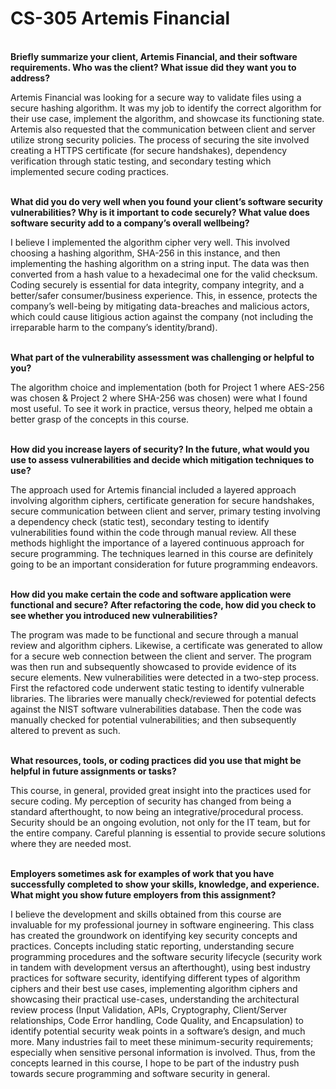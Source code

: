 # CS-305 Artemis Financial
<br><b>Briefly summarize your client, Artemis Financial, and their software requirements. Who was the client? What issue did they want you to address?</b></br>

Artemis Financial was looking for a secure way to validate files using a secure hashing algorithm. It was my job to identify the correct algorithm for their use case, implement the algorithm, and showcase its functioning state. Artemis also requested that the communication between client and server utilize strong security policies. The process of securing the site involved creating a HTTPS certificate (for secure handshakes), dependency verification through static testing, and secondary testing which implemented secure coding practices.

<br><b>What did you do very well when you found your client’s software security vulnerabilities? Why is it important to code securely? What value does software security add to a company’s overall wellbeing?</b></br>

I believe I implemented the algorithm cipher very well. This involved choosing a hashing algorithm, SHA-256 in this instance, and then implementing the hashing algorithm on a string input. The data was then converted from a hash value to a hexadecimal one for the valid checksum.
Coding securely is essential for data integrity, company integrity, and a better/safer consumer/business experience. This, in essence, protects the company’s well-being by mitigating data-breaches and malicious actors, which could cause litigious action against the company (not including the irreparable harm to the company’s identity/brand).

<br><b>What part of the vulnerability assessment was challenging or helpful to you?</b></br>

The algorithm choice and implementation (both for Project 1 where AES-256 was chosen & Project 2 where SHA-256 was chosen) were what I found most useful. To see it work in practice, versus theory, helped me obtain a better grasp of the concepts in this course.

<br><b>How did you increase layers of security? In the future, what would you use to assess vulnerabilities and decide which mitigation techniques to use?</b></br>

The approach used for Artemis financial included a layered approach involving algorithm ciphers, certificate generation for secure handshakes, secure communication between client and server, primary testing involving a dependency check (static test), secondary testing to identify vulnerabilities found within the code through manual review. All these methods highlight the importance of a layered continuous approach for secure programming. The techniques learned in this course are definitely going to be an important consideration for future programming endeavors.

<br><b>How did you make certain the code and software application were functional and secure? After refactoring the code, how did you check to see whether you introduced new vulnerabilities?</b></br>

The program was made to be functional and secure through a manual review and algorithm ciphers. Likewise, a certificate was generated to allow for a secure web connection between the client and server. The program was then run and subsequently showcased to provide evidence of its secure elements.
New vulnerabilities were detected in a two-step process. First the refactored code underwent static testing to identify vulnerable libraries. The libraries were manually check/reviewed for potential defects against the NIST software vulnerabilities database. Then the code was manually checked for potential vulnerabilities; and then subsequently altered to prevent as such.

<br><b>What resources, tools, or coding practices did you use that might be helpful in future assignments or tasks?</b></br>

This course, in general, provided great insight into the practices used for secure coding. My perception of security has changed from being a standard afterthought, to now being an integrative/procedural process. Security should be an ongoing evolution, not only for the IT team, but for the entire company. Careful planning is essential to provide secure solutions where they are needed most.

<br><b>Employers sometimes ask for examples of work that you have successfully completed to show your skills, knowledge, and experience. What might you show future employers from this assignment?</b></br>

I believe the development and skills obtained from this course are invaluable for my professional journey in software engineering. This class has created the groundwork on identifying key security concepts and practices. Concepts including static reporting, understanding secure programming procedures and the software security lifecycle (security work in tandem with development versus an afterthought), using best industry practices for software security, identifying different types of algorithm ciphers and their best use cases, implementing algorithm ciphers and showcasing their practical use-cases, understanding the architectural review process (Input Validation, APIs, Cryptography, Client/Server relationships, Code Error handling, Code Quality, and Encapsulation) to identify potential security weak points in a software’s design, and much more.
Many industries fail to meet these minimum-security requirements; especially when sensitive personal information is involved. Thus, from the concepts learned in this course, I hope to be part of the industry push towards secure programming and software security in general.
